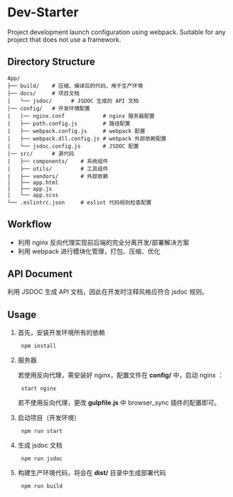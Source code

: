 # Dev-Starter

Project development launch configuration using webpack. Suitable for any project that does not use a framework.

## Directory Structure

    App/
    ├── build/    # 压缩、编译后的代码，用于生产环境
    ├── docs/     # 项目文档
    |   └── jsdoc/      # JSDOC 生成的 API 文档
    |── config/   # 开发环境配置
    |   |── nginx.conf            # nginx 服务器配置
    |   ├── path.config.js        # 路径配置
    |   ├── webpack.config.js     # webpack 配置
    |   ├── webpack.dll.config.js # webpack 外部依赖配置
    |   └── jsdoc.config.js       # JSDOC 配置
    |── src/      # 源代码
    |   ├── components/    # 系统组件
    |   ├── utils/         # 工具组件
    |   ├── vendors/       # 外部依赖
    |   ├── app.html
    |   ├── app.js
    |   └── app.scss
    └── .eslintrc.json     # eslint 代码规则检查配置

## Workflow

- 利用 nginx 反向代理实现前后端的完全分离开发/部署解决方案
- 利用 webpack 进行模块化管理，打包、压缩、优化

## API Document

利用 JSDOC 生成 API 文档，因此在开发时注释风格应符合 jsdoc 规则。

## Usage

1. 首先，安装开发环境所有的依赖

		npm install

2. 服务器

    若使用反向代理，需安装好 nginx，配置文件在 **config/** 中，启动 nginx ：

		start nginx

	若不使用反向代理，更改 **gulpfile.js** 中 browser_sync 插件的配置即可。

3. 启动项目（开发环境）

		npm run start

4. 生成 jsdoc 文档

		npm run jsdoc

4. 构建生产环境代码，将会在 **dist/** 目录中生成部署代码

		npm run build
